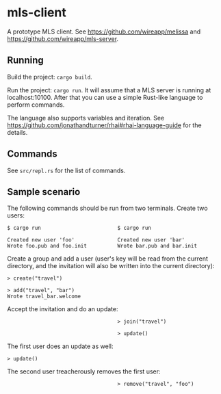 # mls-client

A prototype MLS client. See <https://github.com/wireapp/melissa> and
<https://github.com/wireapp/mls-server>.

## Running

Build the project: `cargo build`.

Run the project: `cargo run`. It will assume that a MLS server is running at
localhost:10100. After that you can use a simple Rust-like language to
perform commands.

The language also supports variables and iteration. See
https://github.com/jonathandturner/rhai#rhai-language-guide for the details.

## Commands

See `src/repl.rs` for the list of commands.

## Sample scenario

The following commands should be run from two terminals. Create two users:

    $ cargo run                         $ cargo run

    Created new user 'foo'              Created new user 'bar'
    Wrote foo.pub and foo.init          Wrote bar.pub and bar.init

Create a group and add a user (user's key will be read from the current
directory, and the invitation will also be written into the current
directory):

    > create("travel")

    > add("travel", "bar")
    Wrote travel_bar.welcome

Accept the invitation and do an update:

                                        > join("travel")

                                        > update()

The first user does an update as well:

    > update()

The second user treacherously removes the first user:

                                        > remove("travel", "foo")
